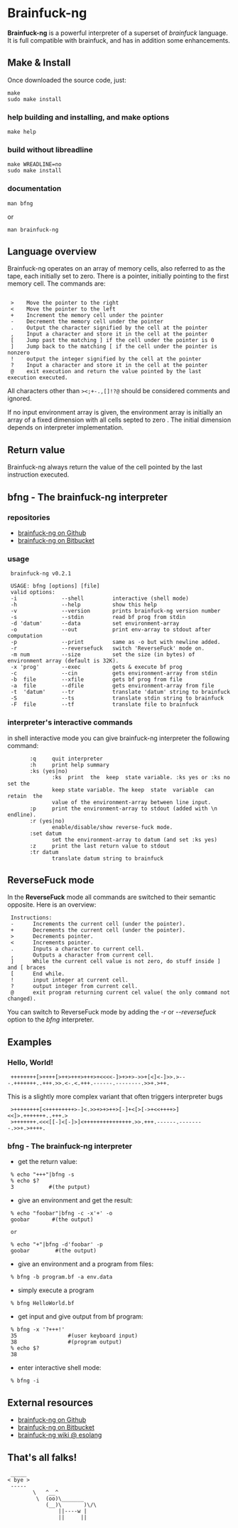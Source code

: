 # Brainfuck-ng

**Brainfuck-ng** is a powerful interpreter of a superset of *brainfuck*  language.  It  is full compatible with brainfuck, and has in addition some enhancements.

## Make & Install
Once downloaded the source code, just:

```
make
sudo make install
```
### help building and installing, and make options
```
make help
```
### build without libreadline
```
make WREADLINE=no
sudo make install
```
### documentation
```
man bfng
```
or

```
man brainfuck-ng
```

## Language overview
Brainfuck-ng operates on an array of memory cells, also referred to as the tape, each initially set to zero. There is a pointer, initially pointing to the first memory cell. The commands are:

```

 >    Move the pointer to the right
 <    Move the pointer to the left
 +    Increment the memory cell under the pointer
 -    Decrement the memory cell under the pointer
 .    Output the character signified by the cell at the pointer
 ,    Input a character and store it in the cell at the pointer
 [    Jump past the matching ] if the cell under the pointer is 0
 ]    Jump back to the matching [ if the cell under the pointer is nonzero
 !    output the integer signified by the cell at the pointer
 ?    Input a character and store it in the cell at the pointer
 @    exit execution and return the value pointed by the last execution executed.

```

All characters other than `><;+-.,[]!?@` should be considered comments and ignored.

If no input environment array is given, the environment array is initially an array of a fixed dimension with all cells septed to zero . The initial dimension depends on interpreter implementation.

## Return value

Brainfuck-ng always return the value of the cell pointed by the last instruction executed.

## bfng - The brainfuck-ng interpreter

### repositories
* [brainfuck-ng on Github](http://github.com/elboza/brainfuck-ng/)
* [brainfuck-ng on Bitbucket](http://bitbucket.org/elboza/brainfuck-ng/)

### usage

```
 brainfuck-ng v0.2.1

 USAGE: bfng [options] [file]
 valid options:
 -i              --shell         interactive (shell mode)
 -h              --help          show this help
 -v              --version       prints brainfuck-ng version number
 -s              --stdin         read bf prog from stdin
 -d 'datum'      --data          set environment-array
 -o              --out           print env-array to stdout after computation
 -p              --print         same as -o but with newline added.
 -r              --reversefuck   switch 'ReverseFuck' mode on.
 -m num          --size          set the size (in bytes) of environment array (default is 32K).
 -x 'prog'       --exec          gets & execute bf prog
 -c              --cin           gets environment-array from stdin
 -b  file        --xfile         gets bf prog from file
 -a  file        --dfile         gets environment-array from file
 -t  'datum'     --tr            translate 'datum' string to brainfuck
 -S              --ts            translate stdin string to brainfuck
 -F  file        --tf            translate file to brainfuck

```

### interpreter's interactive commands
in shell interactive mode you can  give  brainfuck-ng  interpreter  the following command:

```
       :q     quit interpreter
       :h     print help summary
       :ks (yes|no)
              :ks  print  the  keep  state variable. :ks yes or :ks no set the
              keep state variable. The keep  state  variable  can  retain  the
              value of the environment-array between line input.
       :p     print the environment-array to stdout (added with \n endline).
	   :r (yes|no)
	          enable/disable/show reverse-fuck mode.
       :set datum
              set the environment-array to datum (and set :ks yes)
       :z     print the last return value to stdout
       :tr datum
	          translate datum string to brainfuck
```

## ReverseFuck mode
In the **ReverseFuck** mode all commands are switched to their semantic opposite. Here is an overview:

```
 Instructions:
 -      Increments the current cell (under the pointer).
 +      Decrements the current cell (under the pointer).
 >      Decrements pointer.
 <      Increments pointer.
 .      Inputs a character to current cell.
 ,      Outputs a character from current cell.
 ]      While the current cell value is not zero, do stuff inside ] and [ braces
 [      End while.
 !      input integer at current cell.
 ?      output integer from current cell.
 @      exit program returning current cel value( the only command not changed).

```

You can switch to ReverseFuck mode by adding the *-r* or *--reversefuck* option to the *bfng* interpreter.

## Examples

### Hello, World!

```
 ++++++++[>++++[>++>+++>+++>+<<<<-]>+>+>->>+[<]<-]>>.>---.+++++++..+++.>>.<-.<.+++.------.--------.>>+.>++.

```

This is a slightly more complex variant that often triggers interpreter bugs

```
 >++++++++[<+++++++++>-]<.>>+>+>++>[-]+<[>[->+<<++++>]<<]>.+++++++..+++.>
 >+++++++.<<<[[-]<[-]>]<+++++++++++++++.>>.+++.------.--------.>>+.>++++.

```

### bfng - The brainfuck-ng interpreter

* get the return value:

```
 % echo "+++"|bfng -s
 % echo $?
 3           #(the putput)

```

* give an environment and get the result:

```
 % echo "foobar"|bfng -c -x'+' -o
 goobar       #(the output)

 or

 % echo "+"|bfng -d'foobar' -p
 goobar        #(the output)

```

* give an environment and a program from files:

```
 % bfng -b program.bf -a env.data

```

* simply execute a program

```
 % bfng HelloWorld.bf

```

* get input and give output from bf program:

```
 % bfng -x '?+++!'
 35                #(user keyboard input)
 38                #(program output)
 % echo $?
 38

```

* enter interactive shell mode:

```
 % bfng -i

```


## External resources

* [brainfuck-ng on Github](http://github.com/elboza/brainfuck-ng/)
* [brainfuck-ng on Bitbucket](http://bitbucket.org/elboza/brainfuck-ng)
* [brainfuck-ng wiki @ esolang](http://esolangs.org/wiki/Brainfuck-ng)

## That's all falks!

```
 _____
< bye >
 -----
        \   ^__^
         \  (oo)\_______
            (__)\       )\/\
                ||----w |
                ||     ||

```
